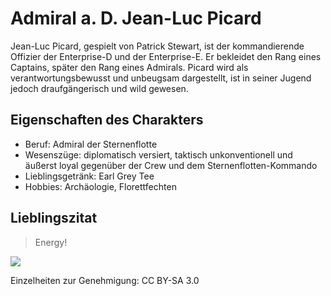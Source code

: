 # Admiral a. D. Jean-Luc Picard
Jean-Luc Picard, gespielt von Patrick Stewart, ist der kommandierende Offizier der Enterprise-D und der Enterprise-E. Er bekleidet den Rang eines Captains, später den Rang eines Admirals. Picard wird als verantwortungsbewusst und unbeugsam dargestellt, ist in seiner Jugend jedoch draufgängerisch und wild gewesen.
## Eigenschaften des Charakters
* Beruf: Admiral der Sternenflotte
* Wesenszüge: diplomatisch versiert, taktisch unkonventionell und äußerst loyal gegenüber der Crew und dem Sternenflotten-Kommando
* Lieblingsgetränk: Earl Grey Tee
* Hobbies: Archäologie, Florettfechten

## Lieblingszitat
>Energy!

<img src="https://upload.wikimedia.org/wikipedia/commons/thumb/b/b6/Patrick_Stewart_Head_Shot.jpg/1024px-Patrick_Stewart_Head_Shot.jpg" />

Einzelheiten zur Genehmigung:
CC BY-SA 3.0


